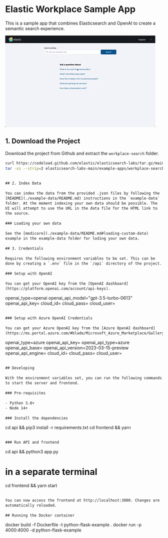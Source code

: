 # Elastic Workplace Sample App

This is a sample app that combines Elasticsearch and OpenAI to create a semantic search experience.

![Screenshot of the sample app](./app-demo.gif)

## 1. Download the Project

Download the project from Github and extract the `workplace-search` folder.

```bash
curl https://codeload.github.com/elastic/elasticsearch-labs/tar.gz/main | \
tar -xz --strip=2 elasticsearch-labs-main/example-apps/workplace-search
```
```

## 2. Index Data

You can index the data from the provided .json files by following the [README](./example-data/README.md) instructions in the `example-data` folder. At the moment indexing your own data should be possible. The UI will attempt to use the URL in the data file for the HTML link to the source.

### Loading your own data

See the [medicare](./example-data/README.md#loading-custom-data) example in the example-data folder for loding your own data.

## 3. Credentials

Requires the following environment variables to be set. This can be done by creating a `.env` file in the `/api` directory of the project.

### Setup with OpenAI

You can get your OpenAI key from the [OpenAI dashboard](https://platform.openai.com/account/api-keys).

```
openai_type=openai
openai_api_model="gpt-3.5-turbo-0613"
openai_api_key=<your-openai-key>
cloud_id=<elasticsearch-cloud-id>
cloud_pass=<elasticsearch-password>
cloud_user=<elasticsearch-user>
```

### Setup with Azure OpenAI Credentials

You can get your Azure OpenAI key from the [Azure OpenAI dashboard](https://ms.portal.azure.com/#blade/Microsoft_Azure_Marketplace/GalleryFeaturedMenuItemBlade/selectedMenuItemId/home/searchQuery/openai/resetMenuId/).

```
openai_type=azure
openai_api_key=<your openai api key>
openai_api_type=azure
openai_api_base=<your openai api base url>
openai_api_version=2023-03-15-preview
openai_api_engine=<your openai api engine>
cloud_id=<elasticsearch-cloud-id>
cloud_pass=<elasticsearch-password>
cloud_user=<elasticsearch-user>
```

## Developing

With the environment variables set, you can run the following commands to start the server and frontend.

### Pre-requisites

- Python 3.8+
- Node 14+

### Install the dependencies

```
cd api && pip3 install -r requirements.txt
cd frontend && yarn
```

### Run API and frontend

```
cd api && python3 app.py

# in a separate terminal

cd frontend && yarn start
```

You can now access the frontend at http://localhost:3000. Changes are automatically reloaded.

## Running the Docker container

```
docker build -f Dockerfile -t python-flask-example .
docker run -p 4000:4000 -d python-flask-example
```
